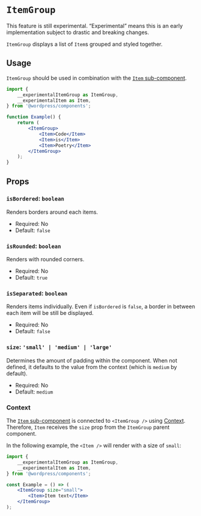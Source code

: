 # `ItemGroup`

<div class="callout callout-alert">
This feature is still experimental. “Experimental” means this is an early implementation subject to drastic and breaking changes.
</div>

`ItemGroup` displays a list of `Item`s grouped and styled together.

## Usage

`ItemGroup` should be used in combination with the [`Item` sub-component](/packages/components/src/item-group/item/README.md).

```jsx
import {
	__experimentalItemGroup as ItemGroup,
	__experimentalItem as Item,
} from '@wordpress/components';

function Example() {
	return (
		<ItemGroup>
			<Item>Code</Item>
			<Item>is</Item>
			<Item>Poetry</Item>
		</ItemGroup>
	);
}
```

## Props

### `isBordered`: `boolean`

Renders borders around each items.

- Required: No
- Default: `false`

### `isRounded`: `boolean`

Renders with rounded corners.

- Required: No
- Default: `true`

### `isSeparated`: `boolean`

Renders items individually. Even if `isBordered` is `false`, a border in between each item will be still be displayed.

- Required: No
- Default: `false`

### `size`: `'small' | 'medium' | 'large'`

Determines the amount of padding within the component.
When not defined, it defaults to the value from the context (which is `medium` by default).

- Required: No
- Default: `medium`

### Context

The [`Item` sub-component](/packages/components/src/item-group/item/README.md) is connected to `<ItemGroup />` using [Context](https://reactjs.org/docs/context.html). Therefore, `Item` receives the `size` prop from the `ItemGroup` parent component.

In the following example, the `<Item />` will render with a size of `small`:

```jsx
import {
	__experimentalItemGroup as ItemGroup,
	__experimentalItem as Item,
} from '@wordpress/components';

const Example = () => (
	<ItemGroup size="small">
		<Item>Item text</Item>
	</ItemGroup>
);
```
